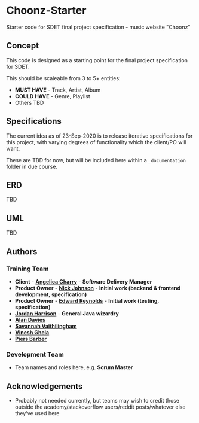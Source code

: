 # Choonz-Starter

Starter code for SDET final project specification - music website "Choonz"

## Concept

This code is designed as a starting point for the final project specification for SDET.

This should be scaleable from 3 to 5+ entities:

- **MUST HAVE** - Track, Artist, Album
- **COULD HAVE** - Genre, Playlist
- Others TBD

## Specifications

The current idea as of 23-Sep-2020 is to release iterative specifications for this project, with varying degrees of functionality which the client/PO will want.

These are TBD for now, but will be included here within a `_documentation` folder in due course.

## ERD

TBD

## UML

TBD

## Authors

### Training Team

- **Client** - [**Angelica Charry**](https://github.com/acharry) - **Software Delivery Manager**
- **Product Owner** - [**Nick Johnson**](https://github.com/nickrstewarttds) - **Initial work (backend & frontend development, specification)**
- **Product Owner** - [**Edward Reynolds**](https://github.com/Edrz-96) - **Initial work (testing, specification)**
- [**Jordan Harrison**](https://github.com/JHarry444) - **General Java wizardry**
- [**Alan Davies**](https://github.com/MorickClive)
- [**Savannah Vaithilingham**](https://github.com/savannahvaith)
- [**Vinesh Ghela**](https://github.com/vineshghela)
- [**Piers Barber**](https://github.com/PCMBarber)

### Development Team

- Team names and roles here, e.g. **Scrum Master**

## Acknowledgements

- Probably not needed currently, but teams may wish to credit those outside the academy/stackoverflow users/reddit posts/whatever else they've used here
